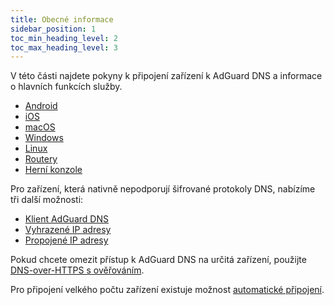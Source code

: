 ```yaml
---
title: Obecné informace
sidebar_position: 1
toc_min_heading_level: 2
toc_max_heading_level: 3
---
```


V této části najdete pokyny k připojení zařízení k AdGuard DNS a informace o hlavních funkcích služby.

- [Android](/private-dns/connect-devices/mobile-and-desktop/android.md)
- [iOS](/private-dns/connect-devices/mobile-and-desktop/ios.md)
- [macOS](/private-dns/connect-devices/mobile-and-desktop/macos.md)
- [Windows](/private-dns/connect-devices/mobile-and-desktop/windows.md)
- [Linux](/private-dns/connect-devices/mobile-and-desktop/linux.md)
- [Routery](/private-dns/connect-devices/routers/routers.md)
- [Herní konzole](/private-dns/connect-devices/game-consoles/game-consoles.md)

Pro zařízení, která nativně nepodporují šifrované protokoly DNS, nabízíme tři další možnosti:

- [Klient AdGuard DNS](/dns-client/overview.md)
- [Vyhrazené IP adresy](/private-dns/connect-devices/other-options/dedicated-ip.md)
- [Propojené IP adresy](/private-dns/connect-devices/other-options/linked-ip.md)

Pokud chcete omezit přístup k AdGuard DNS na určitá zařízení, použijte [DNS-over-HTTPS s ověřováním](/private-dns/connect-devices/other-options/doh-authentication.md).

Pro připojení velkého počtu zařízení existuje možnost [automatické připojení](/private-dns/connect-devices/other-options/automatic-connection.md).
